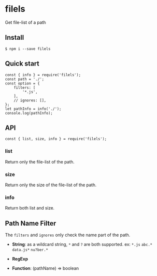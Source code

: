 # filels
Get file-list of a path

## Install

    $ npm i --save filels

## Quick start

    const { info } = require('filels');
    const path = './';
    const option = {
        filters: [
            '*.js',
        ],
        // ignores: [],
    };
    let pathInfo = info('./');
    console.log(pathInfo);

## API

    const { list, size, info } = require('filels');

### list

Return only the file-list of the path.

### size

Return only the size of the file-list of the path.

### info

Return both list and size.

## Path Name Filter

The `filters` and `ignores` only check the name part of the path.

- **String**: as a wildcard string,  `*` and `?` are both supported. ex: `*.js` `abc.*` `data.js*` `nu?ber.*`

- **RegExp**

- **Function**: (pathName) => boolean


